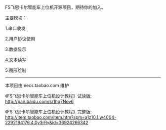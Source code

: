 FS飞思卡尔智能车上位机开源项目，期待你的加入。

主要模块：

1.串口收发

2.用户协议使用

3.数据显示

4.文本读写

5.图形绘制


------
本项目由 eecs.taobao.com 维护

《FS飞思卡尔智能车上位机设计教程》试读版: http://pan.baidu.com/s/1hq7Nov6

《FS飞思卡尔智能车上位机设计教程》完整版: http://item.taobao.com/item.htm?spm=a1z10.1.w4004-2292184176.4.0y3rRy&id=36924266342
